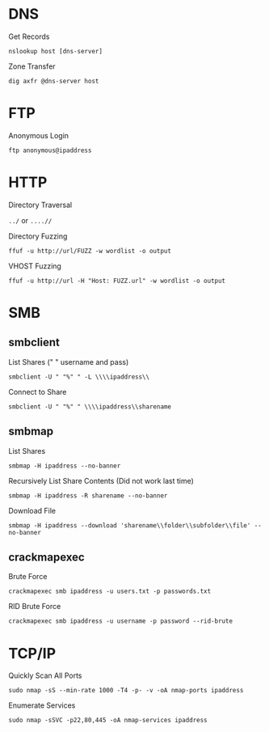 # DNS

Get Records

`nslookup host [dns-server]`

Zone Transfer

`dig axfr @dns-server host`

# FTP

Anonymous Login

`ftp anonymous@ipaddress`

# HTTP

Directory Traversal

`../` or `....//`

Directory Fuzzing

`ffuf -u http://url/FUZZ -w wordlist -o output`

VHOST Fuzzing

`ffuf -u http://url -H "Host: FUZZ.url" -w wordlist -o output`

# SMB

## smbclient

List Shares (" " username and pass)

`smbclient -U " "%" " -L \\\\ipaddress\\`

Connect to Share

`smbclient -U " "%" " \\\\ipaddress\\sharename`

## smbmap

List Shares

`smbmap -H ipaddress --no-banner`

Recursively List Share Contents (Did not work last time)

`smbmap -H ipaddress -R sharename --no-banner`

Download File

`smbmap -H ipaddress --download 'sharename\\folder\\subfolder\\file' --no-banner`

## crackmapexec

Brute Force

`crackmapexec smb ipaddress -u users.txt -p passwords.txt`

RID Brute Force

`crackmapexec smb ipaddress -u username -p password --rid-brute`

# TCP/IP

Quickly Scan All Ports

`sudo nmap -sS --min-rate 1000 -T4 -p- -v -oA nmap-ports ipaddress`

Enumerate Services

`sudo nmap -sSVC -p22,80,445 -oA nmap-services ipaddress`

